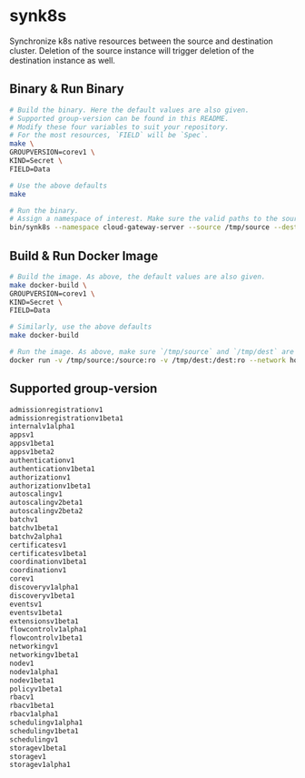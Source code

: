 # synk8s

Synchronize k8s native resources between the source and destination cluster. Deletion of the source instance will trigger deletion of the destination instance as well.

## Binary & Run Binary

```bash
# Build the binary. Here the default values are also given.
# Supported group-version can be found in this README.
# Modify these four variables to suit your repository.
# For the most resources, `FIELD` will be `Spec`.
make \
GROUPVERSION=corev1 \
KIND=Secret \
FIELD=Data

# Use the above defaults
make

# Run the binary.
# Assign a namespace of interest. Make sure the valid paths to the source and destination clusters are given.
bin/synk8s --namespace cloud-gateway-server --source /tmp/source --dest /tmp/dest
```

## Build & Run Docker Image

```bash
# Build the image. As above, the default values are also given.
make docker-build \
GROUPVERSION=corev1 \
KIND=Secret \
FIELD=Data

# Similarly, use the above defaults
make docker-build

# Run the image. As above, make sure `/tmp/source` and `/tmp/dest` are valid paths and assign a namespace of interest.
docker run -v /tmp/source:/source:ro -v /tmp/dest:/dest:ro --network host ghcr.io/metal-stack/synk8s:latest --namespace=cloud-gateway-server
```

## Supported group-version

```bash
admissionregistrationv1
admissionregistrationv1beta1
internalv1alpha1
appsv1
appsv1beta1
appsv1beta2
authenticationv1
authenticationv1beta1
authorizationv1
authorizationv1beta1
autoscalingv1
autoscalingv2beta1
autoscalingv2beta2
batchv1
batchv1beta1
batchv2alpha1
certificatesv1
certificatesv1beta1
coordinationv1beta1
coordinationv1
corev1
discoveryv1alpha1
discoveryv1beta1
eventsv1
eventsv1beta1
extensionsv1beta1
flowcontrolv1alpha1
flowcontrolv1beta1
networkingv1
networkingv1beta1
nodev1
nodev1alpha1
nodev1beta1
policyv1beta1
rbacv1
rbacv1beta1
rbacv1alpha1
schedulingv1alpha1
schedulingv1beta1
schedulingv1
storagev1beta1
storagev1
storagev1alpha1
```
